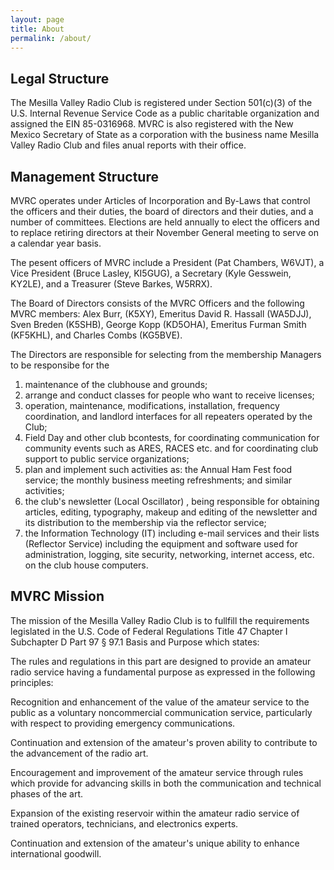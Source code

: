 ```yaml
---
layout: page
title: About
permalink: /about/
---
```


## Legal Structure

The Mesilla Valley Radio Club is registered under Section 501(c)(3) of the U.S.
Internal Revenue Service Code as a public charitable organization and assigned
the EIN 85-0316968. MVRC is also registered with the New Mexico Secretary of
State as a corporation with the business name Mesilla Valley Radio Club and
files anual reports with their office.

## Management Structure

MVRC operates under Articles of Incorporation and By-Laws that control the
officers and their duties, the board of directors and their duties, and a
number of committees. Elections are held annually to elect the officers and to
replace retiring directors at their November General meeting to serve on a
calendar year basis.

The pesent officers of MVRC include a President (Pat Chambers, W6VJT), a Vice
President (Bruce Lasley, KI5GUG), a Secretary (Kyle Gesswein, KY2LE), and a
Treasurer (Steve Barkes, W5RRX).

The Board of Directors consists of the MVRC Officers and the following MVRC
members: Alex Burr, (K5XY), Emeritus David R. Hassall (WA5DJJ), Sven Breden
(K5SHB), George Kopp (KD5OHA), Emeritus Furman Smith (KF5KHL), and Charles
Combs (KG5BVE).

The Directors are responsible for selecting from the membership Managers to be
responsibe for the
 1) maintenance of the clubhouse and grounds;
 2) arrange and conduct classes for people who want to receive licenses;
 3) operation, maintenance, modifications, installation, frequency coordination, and landlord interfaces for all repeaters operated by the Club;
 4) Field Day and other club bcontests, for coordinating communication for community events such as ARES, RACES etc. and for coordinating club support to public service organizations;
 5) plan and implement such activities as: the Annual Ham Fest food service; the monthly business meeting refreshments; and similar activities;
 6) the club's newsletter (Local Oscillator) , being responsible for obtaining articles, editing, typography, makeup and editing of the newsletter and its distribution to the membership via the reflector service;
 7) the Information Technology (IT) including e-mail services and their lists (Reflector Service) including the equipment and software used for administration, logging, site security, networking, internet access, etc. on the club house computers.

## MVRC Mission

The mission of the Mesilla Valley Radio Club is to fullfill the requirements
legislated in the U.S. Code of Federal Regulations Title 47 Chapter I
Subchapter D Part 97 § 97.1 Basis and Purpose which states:

The rules and regulations in this part are designed to provide an amateur radio
service having a fundamental purpose as expressed in the following principles:

Recognition and enhancement of the value of the amateur service to the public
as a voluntary noncommercial communication service, particularly with respect
to providing emergency communications.

Continuation and extension of the amateur's proven ability to contribute to the
advancement of the radio art.

Encouragement and improvement of the amateur service through rules which
provide for advancing skills in both the communication and technical phases of
the art.

Expansion of the existing reservoir within the amateur radio service of trained
operators, technicians, and electronics experts.

Continuation and extension of the amateur's unique ability to enhance
international goodwill.

